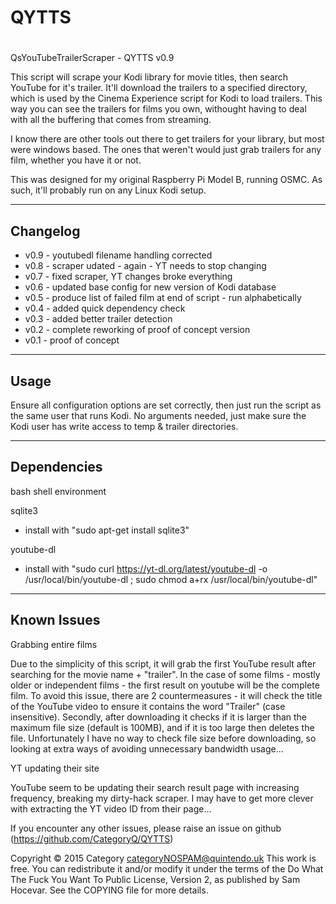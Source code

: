 # QYTTS
#
QsYouTubeTrailerScraper - QYTTS v0.9

This script will scrape your Kodi library for movie titles, then search
YouTube for it's trailer. It'll download the trailers to a specified
directory, which is used by the Cinema Experience script for Kodi to
load trailers. This way you can see the trailers for films you own, 
withought having to deal with all the buffering that comes from streaming.

I know there are other tools out there to get trailers for your library,
but most were windows based. The ones that weren't would just grab trailers
for any film, whether you have it or not.

This was designed for my original Raspberry Pi Model B, running OSMC.
As such, it'll probably run on any Linux Kodi setup.


---------
Changelog
---------
- v0.9 - youtubedl filename handling corrected
- v0.8 - scraper udated - again - YT needs to stop changing
- v0.7 - fixed scraper, YT changes broke everything
- v0.6 - updated base config for new version of Kodi database
- v0.5 - produce list of failed film at end of script - run alphabetically
- v0.4 - added quick dependency check
- v0.3 - added better trailer detection
- v0.2 - complete reworking of proof of concept version
- v0.1 - proof of concept


----
Usage
-----
Ensure all configuration options are set correctly, then just
run the script as the same user that runs Kodi. 
No arguments needed, just make sure the Kodi user has write access to 
temp & trailer directories.


------------
Dependencies
------------
bash shell environment

sqlite3
- install with "sudo apt-get install sqlite3"

youtube-dl
- install with "sudo curl https://yt-dl.org/latest/youtube-dl -o /usr/local/bin/youtube-dl ; sudo chmod a+rx /usr/local/bin/youtube-dl"


------------
Known Issues
------------
Grabbing entire films

Due to the simplicity of this script, it will grab the first YouTube result
after searching for the movie name + "trailer". In the case of some films - 
mostly older or independent films - the first result on youtube will be
the complete film. To avoid this issue, there are 2 countermeasures - it
will check the title of the YouTube video to ensure it contains the word
"Trailer" (case insensitive). Secondly, after downloading it checks if it
is larger than the maximum file size (default is 100MB), and if it is too 
large then deletes the file. Unfortunately I have no way to check file size
before downloading, so looking at extra ways of avoiding unnecessary 
bandwidth usage...

YT updating their site

YouTube seem to be updating their search result page with increasing
frequency, breaking my dirty-hack scraper. I may have to get more clever
with extracting the YT video ID from their page...
 
If you encounter any other issues, please raise an issue on github
(https://github.com/CategoryQ/QYTTS)
 


 
Copyright © 2015 Category <categoryNOSPAM@quintendo.uk>
This work is free. You can redistribute it and/or modify it under the
terms of the Do What The Fuck You Want To Public License, Version 2,
as published by Sam Hocevar. See the COPYING file for more details.
